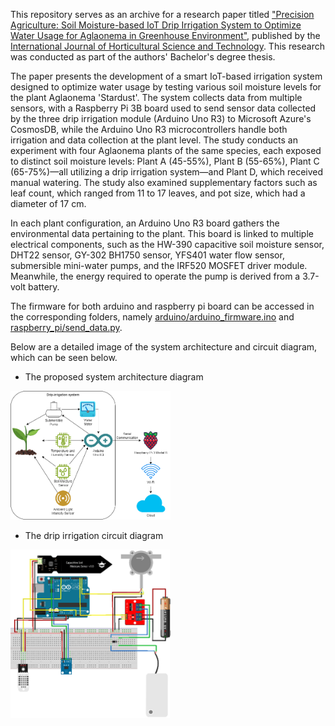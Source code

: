 This repository serves as an archive for a research paper titled ["Precision Agriculture: Soil Moisture-based IoT Drip Irrigation System to Optimize Water Usage for Aglaonema in Greenhouse Environment"](https://ijhst.ut.ac.ir/article_101039_b627a252ff56bf7ad8794ce35e8b953c.pdf), published by the [International Journal of Horticultural Science and Technology](https://ijhst.ut.ac.ir/). This research was conducted as part of the authors' Bachelor's degree thesis.
  
The paper presents the development of a smart IoT-based irrigation system designed to optimize water usage by testing various soil moisture levels for the plant Aglaonema 'Stardust'. The system collects data from multiple sensors, with a Raspberry Pi 3B board used to send sensor data collected by the three drip irrigation module (Arduino Uno R3) to Microsoft Azure's CosmosDB, while the Arduino Uno R3 microcontrollers handle both irrigation and data collection at the plant level. The study conducts an experiment with four Aglaonema plants of the same species, each exposed to distinct soil moisture levels: Plant A (45-55%), Plant B (55-65%), Plant C (65-75%)—all utilizing a drip irrigation system—and Plant D, which received manual watering. The study also examined supplementary factors such as leaf count, which ranged from 11 to 17 leaves, and pot size, which had a diameter of 17 cm.

In each plant configuration, an Arduino Uno R3 board gathers the environmental data pertaining to the plant. This board is linked to multiple electrical components, such as the HW-390 capacitive soil moisture sensor, DHT22 sensor, GY-302 BH1750 sensor, YFS401 water flow sensor, submersible mini-water pumps, and the IRF520 MOSFET driver module. Meanwhile, the energy required to operate the pump is derived from a 3.7-volt battery.

The firmware for both arduino and raspberry pi board can be accessed in the corresponding folders, namely [arduino/arduino_firmware.ino](https://github.com/rhe-naldy/nosql-drip-irrigation/blob/main/arduino/arduino_firmware.ino) and [raspberry_pi/send_data.py](https://github.com/rhe-naldy/nosql-drip-irrigation/blob/main/raspberry_pi/send_data.py).
  
  
Below are a detailed image of the system architecture and circuit diagram, which can be seen below.
  
* The proposed system architecture diagram
  
<img src="https://github.com/rhe-naldy/nosql-drip-irrigation/blob/main/system_architecture_diagram.png?raw=true" width="256">
  
  
  
* The drip irrigation circuit diagram
  
<img src="https://github.com/rhe-naldy/nosql-drip-irrigation/blob/main/drip_irrigation_circuit_diagram.png?raw=true" width="256">
